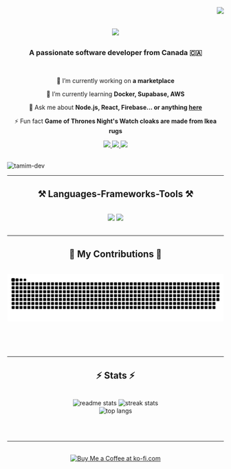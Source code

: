 <img align="right" src="https://visitor-badge.laobi.icu/badge?page_id=devs-sourav.devs-sourav" />

<h1 align="center">
    <img src="https://readme-typing-svg.herokuapp.com?font=Nunito+Sans&weight=700&size=35&duration=4000&pause=800&color=2859FF&background=FFFFFF00&center=true&vCenter=true&random=false&width=460&height=100&lines=Hey+I'm+%F0%9F%91%8B+Sourav+Acherjee;I'm+Mernstack+Developer+%F0%9F%A7%91%E2%80%8D%F0%9F%92%BB;I'm+Fullstack+Developer+%F0%9F%A7%91%E2%80%8D%F0%9F%92%BB;I'm+Frontend+Developer+%F0%9F%A7%91%E2%80%8D%F0%9F%92%BB;I'm+Backend+Developer+%F0%9F%A7%91%E2%80%8D%F0%9F%92%BB;I'm+React+JS+Developer+%F0%9F%A7%91%E2%80%8D%F0%9F%92%BB;I'm+Node+JS+Developer+%F0%9F%A7%91%E2%80%8D%F0%9F%92%BB;I'm+JavaScript+Developer+%F0%9F%A7%91%E2%80%8D%F0%9F%92%BB;" />
</h1>

<h3 align="center">A passionate software developer from Canada 🇨🇦</h3>

<br/>

<div align="center">
 
 🔭 I’m currently working on **a marketplace**
 
 🌱 I’m currently learning **Docker, Supabase, AWS**

💬 Ask me about **Node.js, React, Firebase... or anything [here](https://github.com/salesp07/salesp07/issues)**

⚡ Fun fact **Game of Thrones Night's Watch cloaks are made from Ikea rugs**

 </div>
 
<div align="center"> 
  <a href="mailto:pedro.sales.muniz@gmail.com">
    <img src="https://img.shields.io/badge/Gmail-333333?style=for-the-badge&logo=gmail&logoColor=red" />
  </a>
  <a href="https://linkedin.com/in/pedro-sales-muniz" target="_blank">
    <img src="https://img.shields.io/badge/LinkedIn-0077B5?style=for-the-badge&logo=linkedin&logoColor=white" target="_blank" />
  </a>
  <a href="https://salesp07.github.io" target="_blank">
     <img src="https://img.shields.io/badge/Portfolio-FF5722?style=for-the-badge&logo=todoist&logoColor=white" target="_blank" /> <!-- sqlite, safari, google-chrome are other good icon options -->
  </a>
</div>


<br clear="both">

<p align="left"> <img src="https://komarev.com/ghpvc/?username=tamim-dev&label=Profile%20views&color=0e75b6&style=flat" alt="tamim-dev" /> </p>

 <hr/>
 
<h2 align="center">⚒️ Languages-Frameworks-Tools ⚒️</h2>
<br/>
<div align="center">
    <img src="https://skillicons.dev/icons?i=react,bootstrap,mui,html,css,vscode,github,figma,tailwind,git,r" />
    <img src="https://skillicons.dev/icons?i=nodejs,python,javascript,typescript,express,firebase,mongodb,c,java,nextjs,mysql,flask" /><br>
</div>

<br/>
<hr/>

<div align="center">
  <h2>🐍 My Contributions 🐍</h2>
  <br>
  <img alt="snake eating my contributions" src="https://raw.githubusercontent.com/devs-sourav/devs-sourav/output/github-contribution-grid-snake.svg" />
  
  <br/><br/><br/>
</div>

<hr/>

<h2 align="center">⚡ Stats ⚡</h2>
<br>
<div align=center>
  <img width=390 src="https://github-readme-streak-stats.herokuapp.com/?user=devs-sourav&theme=react&hide_border=false"  alt="readme stats" />
  <img width=390 src="https://github-readme-stats.vercel.app/api?username=devs-sourav&theme=react&hide_border=false&include_all_commits=false&count_private=false" alt="streak stats"/>
  <br/>
  <img width=390 align="center" src="https://github-readme-stats.vercel.app/api/top-langs/?username=devs-sourav&theme=react&hide_border=false&include_all_commits=false&count_private=false&layout=compact" alt="top langs" />
</div>

<br/><br/>

<hr/>

<br/>

<div align="center">
<a href='https://ko-fi.com/souravacharjee' target='_blank'><img height='64' style='border:0px;height:64px;' src='https://storage.ko-fi.com/cdn/kofi1.png?v=3' border='0' alt='Buy Me a Coffee at ko-fi.com' /></a>
</div>

<br/>
